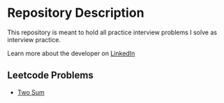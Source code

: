# Repository Description
This repository is meant to hold all practice interview problems I solve as interview practice.

Learn more about the developer on [LinkedIn](https://www.linkedin.com/in/desiree-morimoto-9470481b0/)

## Leetcode Problems
- [Two Sum](https://leetcode.com/problems/two-sum/)